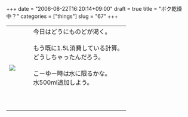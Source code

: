 +++
date = "2006-08-22T16:20:14+09:00"
draft = true
title = "ボク乾燥中？"
categories = ["things"]
slug = "67"
+++

<table width="100%">
	<tr>
		<td width="20%" valign="middle">
			<a href="https://keruru.net/images/44eab02d9ee07-img044.html" onclick="window.open('https://keruru.net/images/44eab02d9ee07-img044.html','popup','width=480,height=640,scrollbars=no,resizable=no,toolbar=no,directories=no,location=no,menubar=no,status=no'); return true"><img src="https://keruru.net/images/44eab02d9ee07-thumb_img044.jpg" border="0" /></a>
		</td>
		<td width="80%" valign="middle">
			今日はどうにものどが渇く。<br /><br />もう既に1.5L消費している計算。<br />どうしちゃったんだろう。<br /><br />こーゆー時は水に限るかな。<br />水500ml追加しよう。<br /><br /><br /><br />
		</td>
	</tr>
</table>
